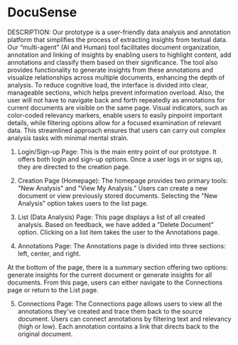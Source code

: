 # DocuSense
DESCRIPTION:
Our prototype is a user-friendly data analysis and annotation platform that simplifies the process of extracting insights from textual data. Our “multi-agent” (AI and Human) tool facilitates document organization, annotation and linking of insights by enabling users to highlight content, add annotations and classify them based on their significance. The tool also provides functionality to generate insights from these annotations and visualize relationships across multiple documents, enhancing the depth of analysis.
To reduce cognitive load, the interface is divided into clear, manageable sections, which helps prevent information overload. Also, the user will not have to navigate back and forth repeatedly as annotations for current documents are visible on the same page. Visual indicators, such as color-coded relevancy markers, enable users to easily pinpoint important details, while filtering options allow for a focused examination of relevant data. This streamlined approach ensures that users can carry out complex analysis tasks with minimal mental strain.


1. Login/Sign-up Page: This is the main entry point of our prototype. It offers both login and sign-up options. Once a user logs in or signs up, they are directed to the creation page.
 
2. Creation Page (Homepage): The homepage provides two primary tools: "New Analysis" and "View My Analysis." Users can create a new document or view previously stored documents. Selecting the "New Analysis" option takes users to the list page.

3. List (Data Analysis) Page: This page displays a list of all created analysis. Based on feedback, we have added a "Delete Document" option. Clicking on a list item takes the user to the Annotations page.

4.	Annotations Page: The Annotations page is divided into three sections: left, center, and right.

 At the bottom of the page, there is a summary section offering two options: generate insights for the current document or generate insights for all documents. From this page, users can either navigate to the Connections page or return to the List page.

5. Connections Page: The Connections page allows users to view all the annotations they've created and trace them back to the source document. Users can connect annotations by filtering text and relevancy (high or low). Each annotation contains a link that directs back to the original document.